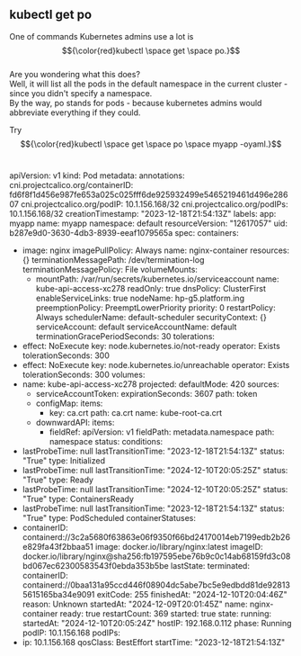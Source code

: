 ## kubectl get po<br />
One of commands Kubernetes admins use a lot is $${\color{red}kubectl \space get \space po.}$$<br />
Are you wondering what this does?<br />
Well, it will list all the pods in the default namespace in the current cluster - since you didn't specify a namespace.<br />
By the way, po stands for pods - because kubernetes admins would abbreviate everything if they could.<br />

Try $${\color{red}kubectl \space get \space po \space myapp -oyaml.}$$<br />

apiVersion: v1
kind: Pod
metadata:
  annotations:
    cni.projectcalico.org/containerID: fd6f8f1d456e987fe653a025c025fff6de925932499e5465219461d496e28607
    cni.projectcalico.org/podIP: 10.1.156.168/32
    cni.projectcalico.org/podIPs: 10.1.156.168/32
  creationTimestamp: "2023-12-18T21:54:13Z"
  labels:
    app: myapp
  name: myapp
  namespace: default
  resourceVersion: "12617057"
  uid: b287e9d0-3630-4db3-8939-eeaf1079565a
spec:
  containers:
  - image: nginx
    imagePullPolicy: Always
    name: nginx-container
    resources: {}
    terminationMessagePath: /dev/termination-log
    terminationMessagePolicy: File
    volumeMounts:
    - mountPath: /var/run/secrets/kubernetes.io/serviceaccount
      name: kube-api-access-xc278
      readOnly: true
  dnsPolicy: ClusterFirst
  enableServiceLinks: true
  nodeName: hp-g5.platform.ing
  preemptionPolicy: PreemptLowerPriority
  priority: 0
  restartPolicy: Always
  schedulerName: default-scheduler
  securityContext: {}
  serviceAccount: default
  serviceAccountName: default
  terminationGracePeriodSeconds: 30
  tolerations:
  - effect: NoExecute
    key: node.kubernetes.io/not-ready
    operator: Exists
    tolerationSeconds: 300
  - effect: NoExecute
    key: node.kubernetes.io/unreachable
    operator: Exists
    tolerationSeconds: 300
  volumes:
  - name: kube-api-access-xc278
    projected:
      defaultMode: 420
      sources:
      - serviceAccountToken:
          expirationSeconds: 3607
          path: token
      - configMap:
          items:
          - key: ca.crt
            path: ca.crt
          name: kube-root-ca.crt
      - downwardAPI:
          items:
          - fieldRef:
              apiVersion: v1
              fieldPath: metadata.namespace
            path: namespace
status:
  conditions:
  - lastProbeTime: null
    lastTransitionTime: "2023-12-18T21:54:13Z"
    status: "True"
    type: Initialized
  - lastProbeTime: null
    lastTransitionTime: "2024-12-10T20:05:25Z"
    status: "True"
    type: Ready
  - lastProbeTime: null
    lastTransitionTime: "2024-12-10T20:05:25Z"
    status: "True"
    type: ContainersReady
  - lastProbeTime: null
    lastTransitionTime: "2023-12-18T21:54:13Z"
    status: "True"
    type: PodScheduled
  containerStatuses:
  - containerID: containerd://3c2a5680f63863e06f9350f66bd24170014eb7199edb2b26e829fa43f2bbaa51
    image: docker.io/library/nginx:latest
    imageID: docker.io/library/nginx@sha256:fb197595ebe76b9c0c14ab68159fd3c08bd067ec62300583543f0ebda353b5be
    lastState:
      terminated:
        containerID: containerd://0baa131a95ccd446f08904dc5abe7bc5e9edbdd81de928135615165ba34e9091
        exitCode: 255
        finishedAt: "2024-12-10T20:04:46Z"
        reason: Unknown
        startedAt: "2024-12-09T20:01:45Z"
    name: nginx-container
    ready: true
    restartCount: 369
    started: true
    state:
      running:
        startedAt: "2024-12-10T20:05:24Z"
  hostIP: 192.168.0.112
  phase: Running
  podIP: 10.1.156.168
  podIPs:
  - ip: 10.1.156.168
  qosClass: BestEffort
  startTime: "2023-12-18T21:54:13Z"
